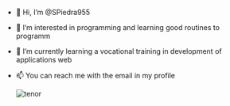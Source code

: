 - 👋 Hi, I’m @SPiedra955
- 👀 I’m interested in programming and learning good routines to programm
- 🌱 I’m currently learning a vocational training in development of applications web 
- 📫 You can reach me with the email in my profile


     ![tenor](https://user-images.githubusercontent.com/114516225/209246265-0761bd0f-0fda-47de-a490-94c49a6e3749.gif)
<!---
SPiedra955/SPiedra955 is a ✨ special ✨ repository because its `README.md` (this file) appears on your GitHub profile.
You can click the Preview link to take a look at your changes.
--->
